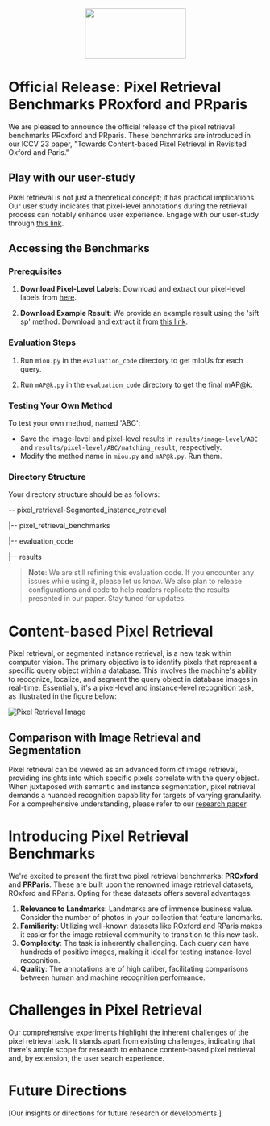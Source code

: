 <div align="center">
<img src="https://github.com/anguoyuan/Pixel_retrieval-Segmented_instance_retrieval/assets/91877920/6c9cc2f4-58e1-4fe6-a97c-bfb173479f16" width="200" height="100" align="middle">
</div>


# Official Release: Pixel Retrieval Benchmarks PRoxford and PRparis 

We are pleased to announce the official release of the pixel retrieval benchmarks PRoxford and PRparis. These benchmarks are introduced in our ICCV 23 paper, "Towards Content-based Pixel Retrieval in Revisited Oxford and Paris."

## Play with our user-study

Pixel retrieval is not just a theoretical concept; it has practical implications. Our user study indicates that pixel-level annotations during the retrieval process can notably enhance user experience. Engage with our user-study through [this link](https://fascinating-marzipan-a99b4c.netlify.app/bwds).

## Accessing the Benchmarks

### Prerequisites

1. **Download Pixel-Level Labels**: Download and extract our pixel-level labels from [here](https://sgvr.kaist.ac.kr/~guoyuan/Segment_retrieval/pixel_retrieval_benchmarks.rar).
   
2. **Download Example Result**: We provide an example result using the 'sift sp' method. Download and extract it from [this link](https://sgvr.kaist.ac.kr/~guoyuan/Segment_retrieval/results.rar).

### Evaluation Steps

1. Run `miou.py` in the `evaluation_code` directory to get mIoUs for each query.
   
2. Run `mAP@k.py` in the `evaluation_code` directory to get the final mAP@k.

### Testing Your Own Method

To test your own method, named 'ABC':
- Save the image-level and pixel-level results in `results/image-level/ABC` and `results/pixel-level/ABC/matching_result`, respectively.
- Modify the method name in `miou.py` and `mAP@k.py`. Run them.

### Directory Structure

Your directory structure should be as follows:

-- pixel_retrieval-Segmented_instance_retrieval

|-- pixel_retrieval_benchmarks

|-- evaluation_code

|-- results

> **Note**: We are still refining this evaluation code. If you encounter any issues while using it, please let us know. We also plan to release configurations and code to help readers replicate the results presented in our paper. Stay tuned for updates.





# Content-based Pixel Retrieval

Pixel retrieval, or segmented instance retrieval, is a new task within computer vision. The primary objective is to identify pixels that represent a specific query object within a database. This involves the machine's ability to recognize, localize, and segment the query object in database images in real-time. Essentially, it's a pixel-level and instance-level recognition task, as illustrated in the figure below:

![Pixel Retrieval Image](https://github.com/anguoyuan/Pixel_retrieval-Segmented_instance_retrieval/assets/91877920/ae1aa937-0923-4b44-b330-b7010eb28945)

## Comparison with Image Retrieval and Segmentation

Pixel retrieval can be viewed as an advanced form of image retrieval, providing insights into which specific pixels correlate with the query object. When juxtaposed with semantic and instance segmentation, pixel retrieval demands a nuanced recognition capability for targets of varying granularity. For a comprehensive understanding, please refer to our [research paper](https://sgvr.kaist.ac.kr/~guoyuan/Segment_retrieval/Towards%20Content-based%20Pixel%20Retrieval%20in%20Revisited%20Oxford%20and%20Paris.pdf).


# Introducing Pixel Retrieval Benchmarks

We're excited to present the first two pixel retrieval benchmarks: **PROxford** and **PRParis**. These are built upon the renowned image retrieval datasets, ROxford and RParis. Opting for these datasets offers several advantages:

1. **Relevance to Landmarks**: Landmarks are of immense business value. Consider the number of photos in your collection that feature landmarks.
2. **Familiarity**: Utilizing well-known datasets like ROxford and RParis makes it easier for the image retrieval community to transition to this new task.
3. **Complexity**: The task is inherently challenging. Each query can have hundreds of positive images, making it ideal for testing instance-level recognition.
4. **Quality**: The annotations are of high caliber, facilitating comparisons between human and machine recognition performance.



# Challenges in Pixel Retrieval

Our comprehensive experiments highlight the inherent challenges of the pixel retrieval task. It stands apart from existing challenges, indicating that there's ample scope for research to enhance content-based pixel retrieval and, by extension, the user search experience.

# Future Directions

[Our insights or directions for future research or developments.]
